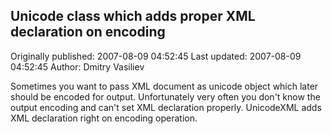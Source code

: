 ## Unicode class which adds proper XML declaration on encoding 
Originally published: 2007-08-09 04:52:45 
Last updated: 2007-08-09 04:52:45 
Author: Dmitry Vasiliev 
 
Sometimes you want to pass XML document as unicode object which later should be encoded for output. Unfortunately very often you don't know the output encoding and can't set XML declaration properly. UnicodeXML adds XML declaration right on encoding operation.